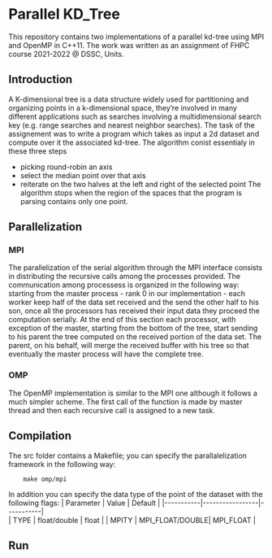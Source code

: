 # Parallel KD_Tree
This repository contains two implementations of a parallel kd-tree using MPI and OpenMP in C++11. The work was written as an assignment of FHPC course 2021-2022 @ DSSC, Units.
## Introduction
A K-dimensional tree is a data structure widely used for partitioning and organizing
points in a k-dimensional space, they’re involved in many different applications
such as searches involving a multidimensional search key (e.g. range
searches and nearest neighbor searches). The task of the assignement was to write a program which takes as input a 2d dataset and compute over it the associated kd-tree.
The algorithm conist essentialy in these three steps
- picking round-robin an axis
- select the median point over that axis
- reiterate on the two halves at the left and right of the selected point
The algorithm stops when the region of the spaces that the program is parsing contains only one point. 
## Parallelization
### MPI
The parallelization of the serial algorithm through the MPI interface consists
in distributing the recursive calls among the processes provided. The communication among processess is organized in the following way: 
starting from the master process - rank 0 in our implementation - each worker
keep half of the data set received and the send the other half to his son, once
all the processors has received their input data they proceed the computation
serially. At the end of this section each processor, with exception of the master,
starting from the bottom of the tree, start sending to his parent the tree computed
on the received portion of the data set. The parent, on his behalf, will
merge the received buffer with his tree so that eventually the master process
will have the complete tree.
### OMP 
The OpenMP implementation is similar to the MPI one although it follows a
much simpler scheme. The first call of the function is made by master thread
and then each recursive call is assigned to a new task.
## Compilation
The src folder contains a Makefile; you can specify the parallalelization framework in the following way:    
```
    make omp/mpi
```   

In addition you can specify the data type of the point of the dataset with the following flags:
| Parameter | Value           | Default   | 
|-----------|-----------------|-----------|          
| TYPE      | float/double    | float     |
| MPITY     | MPI_FLOAT/DOUBLE| MPI_FLOAT |

## Run
